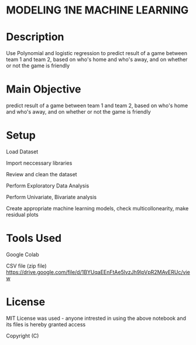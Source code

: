 # MODELING 1NE MACHINE LEARNING

# Description #

Use Polynomial and logistic regression to predict result of a game between team 1 and team 2, based on who's home and who's away, and on whether or not the game is friendly

# Main Objective #

 predict result of a game between team 1 and team 2, based on who's home and who's away, and on whether or not the game is friendly

# Setup #

Load Dataset 

Import neccessary libraries

Review and clean the dataset

Perform Exploratory Data Analysis

Perform Univariate, Bivariate analysis

Create appropriate machine learning models, check multicollonearity, make residual plots

# Tools Used #

Google Colab

CSV file (zip file) https://drive.google.com/file/d/1BYUqaEEnFtAe5lvzJh9lpVpR2MAvERUc/view

# License #

MIT License was used - anyone intrested in using the above notebook and its files is hereby granted access

Copyright (C)
